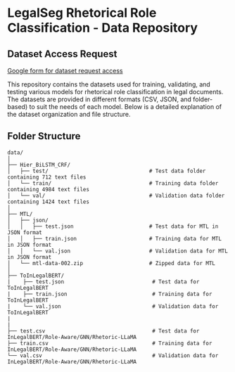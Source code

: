 # LegalSeg Rhetorical Role Classification - Data Repository

## Dataset Access Request

[Google form for dataset request access](https://forms.gle/PaUDZNgVi78R4WLK7)

This repository contains the datasets used for training, validating, and testing various models for rhetorical role classification in legal documents. The datasets are provided in different formats (CSV, JSON, and folder-based) to suit the needs of each model. Below is a detailed explanation of the dataset organization and file structure.

## Folder Structure

```plaintext
data/
│
├── Hier_BiLSTM_CRF/
│   ├── test/                                # Test data folder containing 712 text files
│   └── train/                               # Training data folder containing 4984 text files
│   └── val/                                 # Validation data folder containing 1424 text files
│
├── MTL/
│   ├── json/
│   │   ├── test.json                        # Test data for MTL in JSON format
│   │   ├── train.json                       # Training data for MTL in JSON format
│   │   └── val.json                         # Validation data for MTL in JSON format
│   └── mtl-data-002.zip                     # Zipped data for MTL
│
├── ToInLegalBERT/
|    ├── test.json                            # Test data for ToInLegalBERT
|    ├── train.json                           # Training data for ToInLegalBERT
|    └── val.json                             # Validation data for ToInLegalBERT
|
|
├── test.csv                                  # Test data for InLegalBERT/Role-Aware/GNN/Rhetoric-LLaMA
├── train.csv                                 # Training data for InLegalBERT/Role-Aware/GNN/Rhetoric-LLaMA
└── val.csv                                   # Validation data for InLegalBERT/Role-Aware/GNN/Rhetoric-LLaMA
